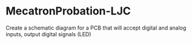 # MecatronProbation-LJC
Create a schematic diagram for a PCB that will accept digital and analog inputs, output digital signals (LED)
